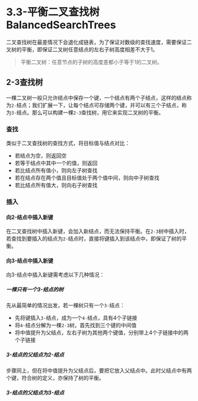 # 3.3-平衡二叉查找树BalancedSearchTrees
二叉查找树在最差情况下会退化成链表，为了保证对数级的查找速度，需要保证二叉树的平衡，即保证二叉树任意结点的左右子树高度相差不大于1。

> 平衡二叉树：任意节点的子树的高度差都小于等于1的二叉树。

## 2-3查找树
一棵二叉树一般只允许结点中保存一个键，一个结点有两个子结点，这样的结点称为`2-`结点；我们扩展一下，让每个结点可存储两个键，并可以有三个子结点，称为`3-`结点。那么可以构建一棵`2-3`查找树，用它来实现二叉树的平衡。

### 查找
类似于二叉查找树的查找方式，将目标值与结点对比：
- 若结点为空，则返回空
- 若等于结点中其中一个的值，则返回
- 若比结点所有值小，则向左子树查找
- 若在结点存在两个值且目标值处于两个值中间，则向中子树查找
- 若比结点所有值大，则向右子树查找

### 插入
#### 向2-结点中插入新键
在二叉查找树中插入新键，会加入新结点，而无法保持平衡。在`2-3`树中插入时，若查找到要插入的结点为`2-`结点时，直接将键插入到该结点中，即保证了树的平衡。

#### 向3-结点中插入新键
向3-结点中插入新键需考虑以下几种情况：
##### 一棵只有一个3-结点的树
先从最简单的情况出发，若一棵树只有一个`3-`结点：
- 先将键插入`3-`结点，成为一个`4-`结点，具有4个子链接
- 将`4-`结点分解为一棵`2-3`树，首先找到三个键的中间值
- 将中值提升为父结点，左右子树为其他两个键值，分别带上4个子链接中的两个子链接

##### 3-结点的父结点为2-结点
步骤同上，但在将中值提升为父结点后，要把它放入父结点中。此时父结点中有两个键，符合树的定义，亦保持了树的平衡。

##### 3-结点的父结点为3-结点